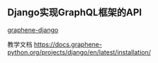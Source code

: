
## Django实现GraphQL框架的API
[graphene-django](https://docs.graphene-python.org/projects/django/en/latest/)

教学文档
https://docs.graphene-python.org/projects/django/en/latest/installation/
